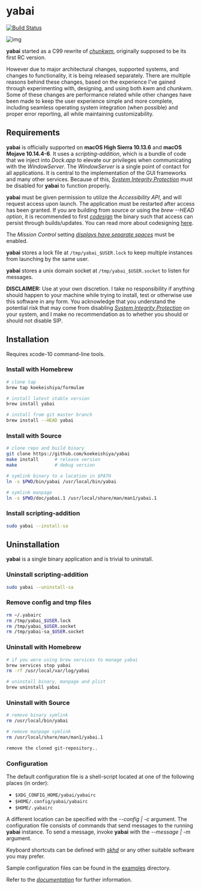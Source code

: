 
# yabai

[![Build Status](https://travis-ci.org/koekeishiya/yabai.svg?branch=master)](https://travis-ci.org/koekeishiya/yabai)

![img](assets/screenshot.png)

**yabai** started as a C99 rewrite of [*chunkwm*](https://github.com/koekeishiya/chunkwm), originally supposed to be its first RC version.

However due to major architectural changes, supported systems, and changes to functionality, it is being released separately. There are multiple reasons behind these changes, based on the experience I've gained through experimenting with, designing, and using both *kwm* and *chunkwm*. Some of these changes are performance related while other changes have been made to keep the user experience simple and more complete, including seamless operating system integration (when possible) and proper error reporting, all while maintaining customizability.

## Requirements

**yabai** is officially supported on **macOS High Sierra 10.13.6** and **macOS Mojave 10.14.4-6**. It uses a *scripting-addition*, which is a bundle of code
that we inject into *Dock.app* to elevate our privileges when communicating with the *WindowServer*. The *WindowServer* is a single point of contact for all applications.
It is central to the implementation of the GUI frameworks and many other services. Because of this, [*System Integrity Protection*](https://support.apple.com/en-us/HT204899) must be disabled for **yabai** to function properly.

**yabai** must be given permission to utilize the *Accessibility API*, and will request access upon launch. The application must be restarted after access has been granted.
If you are building from source or using the *brew --HEAD option*, it is recommended to first [*codesign*](https://github.com/koekeishiya/yabai/blob/master/CODESIGN.md) the binary such that access can persist through builds/updates.
You can read more about codesigning [here](https://developer.apple.com/library/archive/documentation/Security/Conceptual/CodeSigningGuide/Procedures/Procedures.html#//apple_ref/doc/uid/TP40005929-CH4-SW2).

The *Mission Control* setting [*displays have separate spaces*](https://support.apple.com/library/content/dam/edam/applecare/images/en_US/osx/separate_spaces.png) must be enabled.

**yabai** stores a lock file at `/tmp/yabai_$USER.lock` to keep multiple instances from launching by the same user.

**yabai** stores a unix domain socket at `/tmp/yabai_$USER.socket` to listen for messages.

**DISCLAIMER:** Use at your own discretion. I take no responsibility if anything should happen to your machine while trying to install, test or otherwise use this software in any form.
You acknowledge that you understand the potential risk that may come from disabling [*System Integrity Protection*](https://support.apple.com/en-us/HT204899) on your system, and I make
no recommendation as to whether you should or should not disable SIP.

## Installation

Requires xcode-10 command-line tools.

### Install with Homebrew

```sh
# clone tap
brew tap koekeishiya/formulae

# install latest stable version
brew install yabai

# install from git master branch
brew install --HEAD yabai
```

### Install with Source

```sh
# clone repo and build binary
git clone https://github.com/koekeishiya/yabai
make install      # release version
make              # debug version

# symlink binary to a location in $PATH
ln -s $PWD/bin/yabai /usr/local/bin/yabai

# symlink manpage
ln -s $PWD/doc/yabai.1 /usr/local/share/man/man1/yabai.1
```

### Install scripting-addition

```sh
sudo yabai --install-sa
```

## Uninstallation

**yabai** is a single binary application and is trivial to uninstall.

### Uninstall scripting-addition

```sh
sudo yabai --uninstall-sa
```

### Remove config and tmp files

```sh
rm ~/.yabairc
rm /tmp/yabai_$USER.lock
rm /tmp/yabai_$USER.socket
rm /tmp/yabai-sa_$USER.socket
```

### Uninstall with Homebrew

```sh
# if you were using brew services to manage yabai
brew services stop yabai
rm -rf /usr/local/var/log/yabai

# uninstall binary, manpage and plist
brew uninstall yabai
```

### Uninstall with Source

```sh
# remove binary symlink
rm /usr/local/bin/yabai

# remove manpage symlink
rm /usr/local/share/man/man1/yabai.1

remove the cloned git-repository..
```

### Configuration

The default configuration file is a shell-script located at one of the following places (in order):

- `$XDG_CONFIG_HOME/yabai/yabairc`
- `$HOME/.config/yabai/yabairc`
- `$HOME/.yabairc`

A different location can be specified with the *--config | -c* argument. The configuration file consists of commands that
send messages to the running **yabai** instance. To send a message, invoke **yabai** with the *--message | -m* argument.

Keyboard shortcuts can be defined with [*skhd*](https://github.com/koekeishiya/skhd) or any other suitable software you may prefer.

Sample configuration files can be found in the [examples](https://github.com/koekeishiya/yabai/tree/master/examples) directory.

Refer to the [*documentation*](https://github.com/koekeishiya/yabai/blob/master/doc/yabai.asciidoc) for further information.
